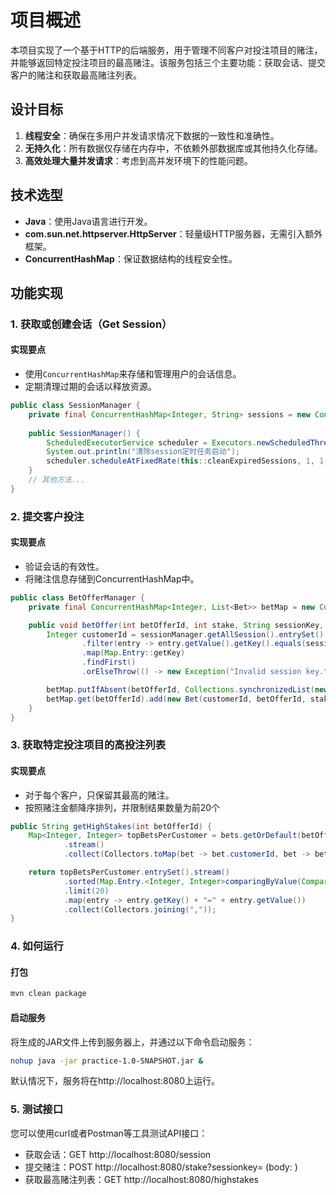 # 项目概述

本项目实现了一个基于HTTP的后端服务，用于管理不同客户对投注项目的赌注，并能够返回特定投注项目的最高赌注。该服务包括三个主要功能：获取会话、提交客户的赌注和获取最高赌注列表。

## 设计目标

1. **线程安全**：确保在多用户并发请求情况下数据的一致性和准确性。
2. **无持久化**：所有数据仅存储在内存中，不依赖外部数据库或其他持久化存储。
3. **高效处理大量并发请求**：考虑到高并发环境下的性能问题。

## 技术选型

- **Java**：使用Java语言进行开发。
- **com.sun.net.httpserver.HttpServer**：轻量级HTTP服务器，无需引入额外框架。
- **ConcurrentHashMap**：保证数据结构的线程安全性。

## 功能实现

### 1. 获取或创建会话（Get Session）

#### 实现要点
- 使用`ConcurrentHashMap`来存储和管理用户的会话信息。
- 定期清理过期的会话以释放资源。

```java
public class SessionManager {
    private final ConcurrentHashMap<Integer, String> sessions = new ConcurrentHashMap<>();
    
    public SessionManager() {
        ScheduledExecutorService scheduler = Executors.newScheduledThreadPool(1);
        System.out.println("清除session定时任务启动");
        scheduler.scheduleAtFixedRate(this::cleanExpiredSessions, 1, 1, TimeUnit.MINUTES);
    }
    // 其他方法...
}
```

### 2. 提交客户投注

#### 实现要点
- 验证会话的有效性。
- 将赌注信息存储到ConcurrentHashMap中。

```java
public class BetOfferManager {
    private final ConcurrentHashMap<Integer, List<Bet>> betMap = new ConcurrentHashMap<>();

    public void betOffer(int betOfferId, int stake, String sessionKey, SessionManager sessionManager) throws Exception {
        Integer customerId = sessionManager.getAllSession().entrySet().stream()
                .filter(entry -> entry.getValue().getKey().equals(sessionKey))
                .map(Map.Entry::getKey)
                .findFirst()
                .orElseThrow(() -> new Exception("Invalid session key."));

        betMap.putIfAbsent(betOfferId, Collections.synchronizedList(new ArrayList<>()));
        betMap.get(betOfferId).add(new Bet(customerId, betOfferId, stake));
    }
}
```

### 3. 获取特定投注项目的高投注列表

#### 实现要点
- 对于每个客户，只保留其最高的赌注。
- 按照赌注金额降序排列，并限制结果数量为前20个

```java
public String getHighStakes(int betOfferId) {
    Map<Integer, Integer> topBetsPerCustomer = bets.getOrDefault(betOfferId, Collections.synchronizedList(new ArrayList<>()))
            .stream()
            .collect(Collectors.toMap(bet -> bet.customerId, bet -> bet.stake, Math::max));

    return topBetsPerCustomer.entrySet().stream()
            .sorted(Map.Entry.<Integer, Integer>comparingByValue(Comparator.reverseOrder()))
            .limit(20)
            .map(entry -> entry.getKey() + "=" + entry.getValue())
            .collect(Collectors.joining(","));
}
```

### 4. 如何运行

#### 打包

```Bash
mvn clean package
```

#### 启动服务
将生成的JAR文件上传到服务器上，并通过以下命令启动服务：

```Bash
nohup java -jar practice-1.0-SNAPSHOT.jar &
```

默认情况下，服务将在http://localhost:8080上运行。

### 5. 测试接口

您可以使用curl或者Postman等工具测试API接口：

- 获取会话：GET http://localhost:8080<customerid>/session
- 提交赌注：POST http://localhost:8080<betofferid>/stake?sessionkey=<sessionkey> (body: <stake>)
- 获取最高赌注列表：GET http://localhost:8080<betofferid>/highstakes